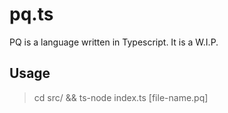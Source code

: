 # pq.ts
PQ is a language written in Typescript. It is a W.I.P.

## Usage
> cd src/ && ts-node index.ts [file-name.pq]